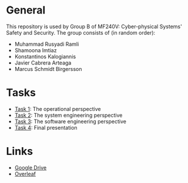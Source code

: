 # General
This repository is used by Group B of MF240V: Cyber-physical Systems' Safety and Security. The group consists of (in random order):
- Muhammad Rusyadi Ramli
- Shamoona Imtiaz
- Konstantinos Kalogiannis
- Javier Cabrera Arteaga
- Marcus Schmidt Birgersson

# Tasks
- [Task 1](part1): The operational perspective
- [Task 2](part2): The system engineering perspective
- [Task 3](part3): The software engineering perspective
- [Task 4](part4): Final presentation

# Links
- [Google Drive](https://drive.google.com/drive/folders/1BBsVZG64TlsO4v5441_CDcMhu5qDU5l8?usp=sharing)
- [Overleaf](https://www.overleaf.com/project/61432d8a5ad0e5e6904aa0b4)